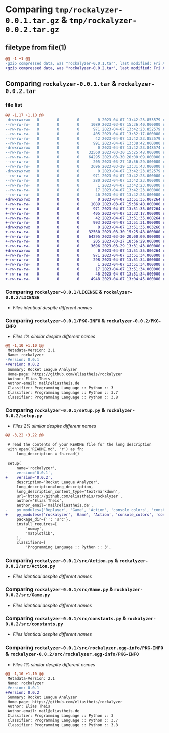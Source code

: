 # Comparing `tmp/rockalyzer-0.0.1.tar.gz` & `tmp/rockalyzer-0.0.2.tar.gz`

## filetype from file(1)

```diff
@@ -1 +1 @@
-gzip compressed data, was "rockalyzer-0.0.1.tar", last modified: Fri Apr  7 13:42:23 2023, max compression
+gzip compressed data, was "rockalyzer-0.0.2.tar", last modified: Fri Apr  7 13:51:35 2023, max compression
```

## Comparing `rockalyzer-0.0.1.tar` & `rockalyzer-0.0.2.tar`

### file list

```diff
@@ -1,17 +1,18 @@
-drwxrwxrwx   0        0        0        0 2023-04-07 13:42:23.853579 rockalyzer-0.0.1/
--rw-rw-rw-   0        0        0     1089 2023-03-07 15:36:40.000000 rockalyzer-0.0.1/LICENSE
--rw-rw-rw-   0        0        0      971 2023-04-07 13:42:23.852579 rockalyzer-0.0.1/PKG-INFO
--rw-rw-rw-   0        0        0      405 2023-04-07 13:32:17.000000 rockalyzer-0.0.1/README.md
--rw-rw-rw-   0        0        0       42 2023-04-07 13:42:23.853579 rockalyzer-0.0.1/setup.cfg
--rw-rw-rw-   0        0        0      991 2023-04-07 13:38:42.000000 rockalyzer-0.0.1/setup.py
-drwxrwxrwx   0        0        0        0 2023-04-07 13:42:23.848574 rockalyzer-0.0.1/src/
--rw-rw-rw-   0        0        0    32560 2023-03-30 15:25:48.000000 rockalyzer-0.0.1/src/Action.py
--rw-rw-rw-   0        0        0    64295 2023-03-30 20:00:09.000000 rockalyzer-0.0.1/src/Game.py
--rw-rw-rw-   0        0        0      205 2023-03-27 18:56:29.000000 rockalyzer-0.0.1/src/console_colors.py
--rw-rw-rw-   0        0        0     3696 2023-03-29 13:31:43.000000 rockalyzer-0.0.1/src/constants.py
-drwxrwxrwx   0        0        0        0 2023-04-07 13:42:23.852579 rockalyzer-0.0.1/src/rockalyzer.egg-info/
--rw-rw-rw-   0        0        0      971 2023-04-07 13:42:23.000000 rockalyzer-0.0.1/src/rockalyzer.egg-info/PKG-INFO
--rw-rw-rw-   0        0        0      280 2023-04-07 13:42:23.000000 rockalyzer-0.0.1/src/rockalyzer.egg-info/SOURCES.txt
--rw-rw-rw-   0        0        0        1 2023-04-07 13:42:23.000000 rockalyzer-0.0.1/src/rockalyzer.egg-info/dependency_links.txt
--rw-rw-rw-   0        0        0       17 2023-04-07 13:42:23.000000 rockalyzer-0.0.1/src/rockalyzer.egg-info/requires.txt
--rw-rw-rw-   0        0        0       46 2023-04-07 13:42:23.000000 rockalyzer-0.0.1/src/rockalyzer.egg-info/top_level.txt
+drwxrwxrwx   0        0        0        0 2023-04-07 13:51:35.007264 rockalyzer-0.0.2/
+-rw-rw-rw-   0        0        0     1089 2023-03-07 15:36:40.000000 rockalyzer-0.0.2/LICENSE
+-rw-rw-rw-   0        0        0      971 2023-04-07 13:51:35.007264 rockalyzer-0.0.2/PKG-INFO
+-rw-rw-rw-   0        0        0      405 2023-04-07 13:32:17.000000 rockalyzer-0.0.2/README.md
+-rw-rw-rw-   0        0        0       42 2023-04-07 13:51:35.008264 rockalyzer-0.0.2/setup.cfg
+-rw-rw-rw-   0        0        0      993 2023-04-07 13:51:31.000000 rockalyzer-0.0.2/setup.py
+drwxrwxrwx   0        0        0        0 2023-04-07 13:51:35.003266 rockalyzer-0.0.2/src/
+-rw-rw-rw-   0        0        0    32560 2023-03-30 15:25:48.000000 rockalyzer-0.0.2/src/Action.py
+-rw-rw-rw-   0        0        0    64295 2023-03-30 20:00:09.000000 rockalyzer-0.0.2/src/Game.py
+-rw-rw-rw-   0        0        0      205 2023-03-27 18:56:29.000000 rockalyzer-0.0.2/src/console_colors.py
+-rw-rw-rw-   0        0        0     3696 2023-03-29 13:31:43.000000 rockalyzer-0.0.2/src/constants.py
+drwxrwxrwx   0        0        0        0 2023-04-07 13:51:35.006264 rockalyzer-0.0.2/src/rockalyzer.egg-info/
+-rw-rw-rw-   0        0        0      971 2023-04-07 13:51:34.000000 rockalyzer-0.0.2/src/rockalyzer.egg-info/PKG-INFO
+-rw-rw-rw-   0        0        0      298 2023-04-07 13:51:34.000000 rockalyzer-0.0.2/src/rockalyzer.egg-info/SOURCES.txt
+-rw-rw-rw-   0        0        0        1 2023-04-07 13:51:34.000000 rockalyzer-0.0.2/src/rockalyzer.egg-info/dependency_links.txt
+-rw-rw-rw-   0        0        0       17 2023-04-07 13:51:34.000000 rockalyzer-0.0.2/src/rockalyzer.egg-info/requires.txt
+-rw-rw-rw-   0        0        0       48 2023-04-07 13:51:34.000000 rockalyzer-0.0.2/src/rockalyzer.egg-info/top_level.txt
+-rw-rw-rw-   0        0        0     4948 2023-04-07 13:04:45.000000 rockalyzer-0.0.2/src/rockalyzer.py
```

### Comparing `rockalyzer-0.0.1/LICENSE` & `rockalyzer-0.0.2/LICENSE`

 * *Files identical despite different names*

### Comparing `rockalyzer-0.0.1/PKG-INFO` & `rockalyzer-0.0.2/PKG-INFO`

 * *Files 1% similar despite different names*

```diff
@@ -1,10 +1,10 @@
 Metadata-Version: 2.1
 Name: rockalyzer
-Version: 0.0.1
+Version: 0.0.2
 Summary: Rocket League Analyzer
 Home-page: https://github.com/eliastheis/rockalyzer
 Author: Elias Theis
 Author-email: mail@eliastheis.de
 Classifier: Programming Language :: Python :: 3
 Classifier: Programming Language :: Python :: 3.7
 Classifier: Programming Language :: Python :: 3.8
```

### Comparing `rockalyzer-0.0.1/setup.py` & `rockalyzer-0.0.2/setup.py`

 * *Files 2% similar despite different names*

```diff
@@ -3,22 +3,22 @@
 
 # read the contents of your README file for the long description
 with open('README.md', 'r') as fh:
     long_description = fh.read()
 
 setup(
     name='rockalyzer',
-    version='0.0.1',
+    version='0.0.2',
     description='Rocket League Analyzer',
     long_description=long_description,
     long_description_content_type='text/markdown',
     url='https://github.com/eliastheis/rockalyzer',
     author='Elias Theis',
     author_email='mail@eliastheis.de',
-    py_modules=['Replayer', 'Game', 'Action', 'console_colors', 'constants'],
+    py_modules=['rockalyzer', 'Game', 'Action', 'console_colors', 'constants'],
     package_dir={'': 'src'},
     install_requires=[
         'numpy',
         'matplotlib',
     ],
     classifiers=[
         'Programming Language :: Python :: 3',
```

### Comparing `rockalyzer-0.0.1/src/Action.py` & `rockalyzer-0.0.2/src/Action.py`

 * *Files identical despite different names*

### Comparing `rockalyzer-0.0.1/src/Game.py` & `rockalyzer-0.0.2/src/Game.py`

 * *Files identical despite different names*

### Comparing `rockalyzer-0.0.1/src/constants.py` & `rockalyzer-0.0.2/src/constants.py`

 * *Files identical despite different names*

### Comparing `rockalyzer-0.0.1/src/rockalyzer.egg-info/PKG-INFO` & `rockalyzer-0.0.2/src/rockalyzer.egg-info/PKG-INFO`

 * *Files 1% similar despite different names*

```diff
@@ -1,10 +1,10 @@
 Metadata-Version: 2.1
 Name: rockalyzer
-Version: 0.0.1
+Version: 0.0.2
 Summary: Rocket League Analyzer
 Home-page: https://github.com/eliastheis/rockalyzer
 Author: Elias Theis
 Author-email: mail@eliastheis.de
 Classifier: Programming Language :: Python :: 3
 Classifier: Programming Language :: Python :: 3.7
 Classifier: Programming Language :: Python :: 3.8
```

